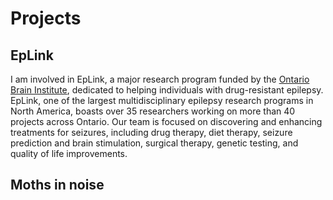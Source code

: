 # Projects

## EpLink

I am involved in EpLink, a major research program funded by the [Ontario Brain Institute](https://braininstitute.ca/eplink), dedicated to helping individuals with drug-resistant epilepsy. EpLink, one of the largest multidisciplinary epilepsy research programs in North America, boasts over 35 researchers working on more than 40 projects across Ontario. Our team is focused on discovering and enhancing treatments for seizures, including drug therapy, diet therapy, seizure prediction and brain stimulation, surgical therapy, genetic testing, and quality of life improvements.

## Moths in noise